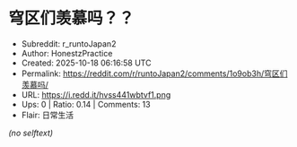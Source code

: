 # 穹区们羡慕吗？？

- Subreddit: r_runtoJapan2
- Author: HonestzPractice
- Created: 2025-10-18 06:16:58 UTC
- Permalink: https://reddit.com/r/runtoJapan2/comments/1o9ob3h/穹区们羡慕吗/
- URL: https://i.redd.it/hvss441wbtvf1.png
- Ups: 0 | Ratio: 0.14 | Comments: 13
- Flair: 日常生活

_(no selftext)_
